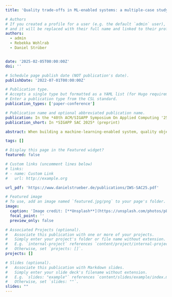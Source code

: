 ```yaml
---
title: 'Quality trade-offs in ML-enabled systems: a multiple-case study'

# Authors
# If you created a profile for a user (e.g. the default `admin` user), write the username (folder name) here
# and it will be replaced with their full name and linked to their profile.
authors:
  - admin
  - Rebekka Wohlrab
  - Daniel Strüber


date: '2025-02-05T00:00:00Z'
doi: ''

# Schedule page publish date (NOT publication's date).
publishDate: '2022-07-01T00:00:00Z'

# Publication type.
# Accepts a single type but formatted as a YAML list (for Hugo requirements).
# Enter a publication type from the CSL standard.
publication_types: ['paper-conference']

# Publication name and optional abbreviated publication name.
publication: In the *40th ACM/SIGAPP Symposium On Applied Computing '25* (preprint)
publication_short: In *SIGAPP SAC 2025* (preprint)

abstract: When building a machine-learning-enabled system, quality objectives are achieved through architectural and non-architectural tactics, including general ones as well as specific ones that address machine learning specifics, such as the focus on data. However, implementing these tactics typically compromises other quality attributes that are not the primary focus of the tactic at hand. Previous research has investigated quality aspects and tactics for machine-learning-enabled systems, but there is a lack of detailed insights on quality trade-offs observed in industrial practice, and how companies address them. A study in this direction could especially help start-ups and SMEs to benefit from the insights of other companies, and academics to develop improved tactics addressing these trade-offs in alternative, potentially more effective ways. In this paper, to fill this gap, we present a multiple-case study of four companies in the AI sphere. As AI solution providers, all companies are faced with a variety of quality priorities, tactics, and trade-offs in their addressed application domains. We find that our subject companies consistently address a common set of core quality priorities, encompassing reliability, functional suitability, and resource efficiency, which they address with recurring architectural tactics such as the use of cloud-based components for resource efficiency, and non-architectural ones such as Scrum practices for functionality suitability. Finally, we find a variety of trade-offs appearing in different companies with several recurring ones, two of them efficiency vs. reliability, and system accuracy vs. explainability manifesting themselves in three out of the four companies.

tags: []

# Display this page in the Featured widget?
featured: false

# Custom links (uncomment lines below)
# links:
# - name: Custom Link
#   url: http://example.org

url_pdf: 'https://www.danielstrueber.de/publications/IWS-SAC25.pdf'

# Featured image
# To use, add an image named `featured.jpg/png` to your page's folder.
image:
  caption: 'Image credit: [**Unsplash**](https://unsplash.com/photos/pLCdAaMFLTE)'
  focal_point: ''
  preview_only: false

# Associated Projects (optional).
#   Associate this publication with one or more of your projects.
#   Simply enter your project's folder or file name without extension.
#   E.g. `internal-project` references `content/project/internal-project/index.md`.
#   Otherwise, set `projects: []`.
projects: []

# Slides (optional).
#   Associate this publication with Markdown slides.
#   Simply enter your slide deck's filename without extension.
#   E.g. `slides: "example"` references `content/slides/example/index.md`.
#   Otherwise, set `slides: ""`.
slides: ""
---
```

